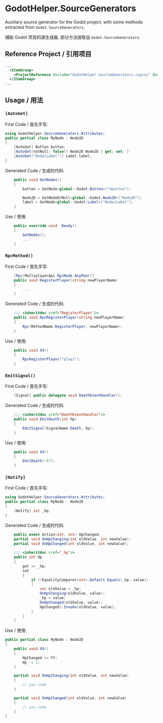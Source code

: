# GodotHelper.SourceGenerators

Auxiliary source generator for the Godot project, with some methods extracted from `Godot.SourceGenerators`.

辅助 Godot 项目的源生成器, 部分方法提取自 `Godot.SourceGenerators`.

## Reference Project / 引用项目
```xml
...
  <ItemGroup>
    <ProjectReference Include="GodotHelper.SourceGenerators.csproj" OutputItemType="Analyzer" ReferenceOutputAssembly="false" />
  </ItemGroup>
...
```

## Usage / 用法

### `[AutoGet]`

First Code / 首先手写:

```cs
using GodotHelper.SourceGenerators.Attributes;
public partial class MyNode : Node2D
{
    [AutoGet] Button button;
    [AutoGet(notNull: false)] Node2D Node2D { get; set; }
    [AutoGet("Node/Label")] Label label;
}
```

Generated Code / 生成的代码:

```cs
    public void GetNodes()
    {
        button = GetNode<global::Godot.Button>("%button");

        Node2D = GetNodeOrNull<global::Godot.Node2D>("Node2D");
        label = GetNode<global::Godot.Label>("Node/Label");
    }
```

Use / 使用:
```cs
    public override void _Ready()
    {
        GetNodes();
        ...
    }
```

### `RpcMethod()`

First Code / 首先手写:

```cs
    [Rpc(MultiplayerApi.RpcMode.AnyPeer)]
    public void RegisterPlayer(string newPlayerName)
    {
        ...
    }
```

Generated Code / 生成的代码:

```cs
    /// <inheritdoc cref="RegisterPlayer"/>
    public void RpcRegisterPlayer(string newPlayerName)
    {
        Rpc(MethodName.RegisterPlayer, newPlayerName);
    }
```

Use / 使用:
```cs
    public void XX()
    {
        RpcRegisterPlayer("play1");
    }
```

### `EmitSignal()`

First Code / 首先手写:

```cs
    [Signal] public delegate void DeathEventHandler();
```

Generated Code / 生成的代码:

```cs
    /// <inheritdoc cref="DeathEventHandler"/>
    public void EmitDeath(int hp)
    {
        EmitSignal(SignalName.Death, hp);
    }
```

Use / 使用:
```cs
    public void XX()
    {
        EmitDeath(-67);
    }
```

### `[Notify]`

First Code / 首先手写:

```cs
using GodotHelper.SourceGenerators.Attributes;
public partial class MyNode : Node2D
{
    [Notify] int _hp;
}
```

Generated Code / 生成的代码:

```cs
    public event Action<int, int> HpChanged;
    partial void OnHpChanging(int oldValue, int newValue);
    partial void OnHpChanged(int oldValue, int newValue);
    
    /// <inheritdoc cref="_hp"/>
    public int Hp 
    {
        get => _hp;
        set
        {
            if (!EqualityComparer<int>.Default.Equals(_hp, value))
            {
                var oldValue = _hp;
                OnHpChanging(oldValue, value);
                _hp = value;
                OnHpChanged(oldValue, value);
                HpChanged?.Invoke(oldValue, value);
            }
        }
    }
```

Use / 使用:
```cs
public partial class MyNode : Node2D
{
    public void XX()
    {
        HpChanged += YY;
        Hp -= 1;
    }

    partial void OnHpChanging(int oldValue, int newValue)
    {
        // you code
    }

    partial void OnHpChanged(int oldValue, int newValue)
    {
        // you code
    }
}
```
